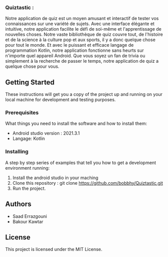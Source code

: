 ### Quiztastic :

Notre application de quiz est un moyen amusant et interactif de tester vos connaissances sur une variété de sujets. 
Avec une interface élégante et intuitive, notre application facilite le défi de soi-même et l'apprentissage de nouvelles choses. 
Notre vaste bibliothèque de quiz couvre tout, de l'histoire et de la science à la culture pop et aux sports, il y a donc quelque chose pour tout le monde. 
Et avec le puissant et efficace langage de programmation Kotlin, notre application fonctionne sans heurts sur n'importe quel appareil Android. 
Que vous soyez un fan de trivia ou simplement à la recherche de passer le temps, notre application de quiz a quelque chose pour vous.

## Getting Started

These instructions will get you a copy of the project up and running on your local machine for development and testing purposes.

### Prerequisites

What things you need to install the software and how to install them:

- Android studio version : 2021.3.1
- Langage: Kotlin

### Installing

A step by step series of examples that tell you how to get a development environment running:

1. Install the android studio in your maching
2. Clone this repository : git clone https://github.com/bobbhy/Quiztastic.git
3. Run the project.

## Authors

- Saad Errazgouni
- Bakour Kawtar

## License

This project is licensed under the MIT License.
